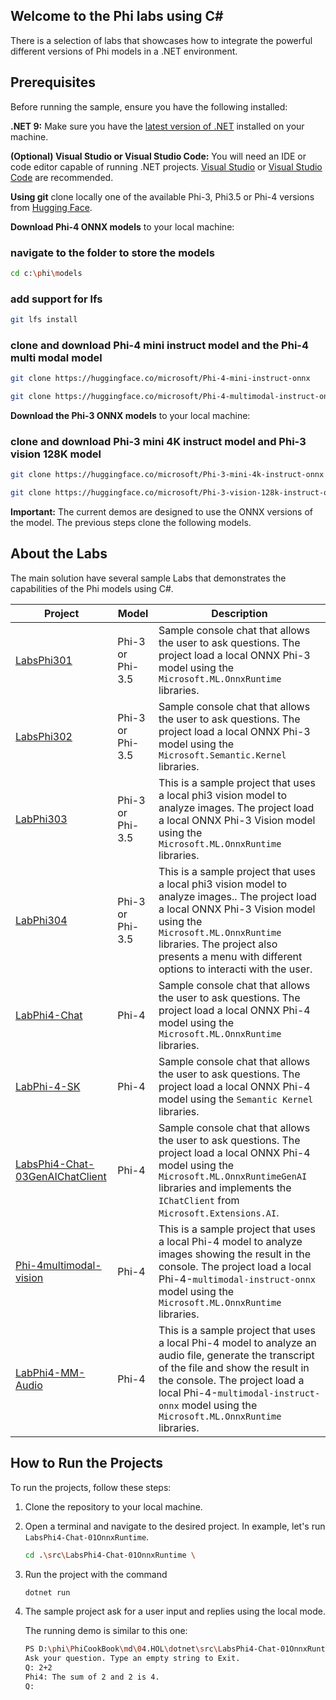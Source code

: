 ﻿## Welcome to the Phi labs using C#

There is a selection of labs that showcases how to integrate the powerful different versions of Phi models in a .NET environment.

## Prerequisites

Before running the sample, ensure you have the following installed:

**.NET 9:** Make sure you have the [latest version of .NET](https://dotnet.microsoft.com/download/dotnet?WT.mc_id=aiml-137032-kinfeylo) installed on your machine.

**(Optional) Visual Studio or Visual Studio Code:** You will need an IDE or code editor capable of running .NET projects. [Visual Studio](https://visualstudio.microsoft.com?WT.mc_id=aiml-137032-kinfeylo) or [Visual Studio Code](https://code.visualstudio.com?WT.mc_id=aiml-137032-kinfeylo) are recommended.

**Using git** clone locally one of the available Phi-3, Phi3.5 or Phi-4 versions from [Hugging Face](https://huggingface.co/collections/lokinfey/phi-4-family-679c6f234061a1ab60f5547c).

**Download Phi-4 ONNX models** to your local machine:

### navigate to the folder to store the models

```bash
cd c:\phi\models
```

### add support for lfs

```bash
git lfs install 
```

### clone and download Phi-4 mini instruct model and the Phi-4 multi modal model

```bash
git clone https://huggingface.co/microsoft/Phi-4-mini-instruct-onnx

git clone https://huggingface.co/microsoft/Phi-4-multimodal-instruct-onnx
```

**Download the Phi-3 ONNX models** to your local machine:

### clone and download Phi-3 mini 4K instruct model and Phi-3 vision 128K model

```bash
git clone https://huggingface.co/microsoft/Phi-3-mini-4k-instruct-onnx

git clone https://huggingface.co/microsoft/Phi-3-vision-128k-instruct-onnx-cpu
```

**Important:** The current demos are designed to use the ONNX versions of the model. The previous steps clone the following models.

## About the Labs

The main solution have several sample Labs that demonstrates the capabilities of the Phi models using C#.

| Project | Model | Description |
| ------------ | -----------| ----------- |
| [LabsPhi301](./src/LabsPhi301/) | Phi-3 or Phi-3.5 | Sample console chat that allows the user to ask questions. The project load a local ONNX Phi-3 model using the `Microsoft.ML.OnnxRuntime` libraries. |
| [LabsPhi302](./src/LabsPhi302/) | Phi-3 or Phi-3.5 | Sample console chat that allows the user to ask questions. The project load a local ONNX Phi-3 model using the `Microsoft.Semantic.Kernel` libraries. |
| [LabPhi303](./src/LabsPhi303/) | Phi-3 or Phi-3.5 | This is a sample project that uses a local phi3 vision model to analyze images. The project load a local ONNX Phi-3 Vision model using the `Microsoft.ML.OnnxRuntime` libraries. |
| [LabPhi304](./src/LabsPhi304/) | Phi-3 or Phi-3.5 | This is a sample project that uses a local phi3 vision model to analyze images.. The project load a local ONNX Phi-3 Vision model using the `Microsoft.ML.OnnxRuntime` libraries. The project also presents a menu with different options to interacti with the user. | 
| [LabPhi4-Chat](./src/LabsPhi4-Chat-01OnnxRuntime/) | Phi-4 | Sample console chat that allows the user to ask questions. The project load a local ONNX Phi-4 model using the `Microsoft.ML.OnnxRuntime` libraries. |
| [LabPhi-4-SK](./src/LabsPhi4-Chat-02SK/) | Phi-4 | Sample console chat that allows the user to ask questions. The project load a local ONNX Phi-4 model using the `Semantic Kernel` libraries. |
| [LabsPhi4-Chat-03GenAIChatClient](./src/LabsPhi4-Chat-03GenAIChatClient/) | Phi-4 | Sample console chat that allows the user to ask questions. The project load a local ONNX Phi-4 model using the `Microsoft.ML.OnnxRuntimeGenAI` libraries and implements the `IChatClient` from `Microsoft.Extensions.AI`. |
| [Phi-4multimodal-vision](./src/LabsPhi4-MultiModal-01Images/) | Phi-4 | This is a sample project that uses a local Phi-4 model to analyze images showing the result in the console. The project load a local Phi-4-`multimodal-instruct-onnx` model using the `Microsoft.ML.OnnxRuntime` libraries. |
| [LabPhi4-MM-Audio](./src/LabsPhi4-MultiModal-02Audio/) | Phi-4 |This is a sample project that uses a local Phi-4 model to analyze an audio file, generate the transcript of the file and show the result in the console. The project load a local Phi-4-`multimodal-instruct-onnx` model using the `Microsoft.ML.OnnxRuntime` libraries. |

## How to Run the Projects

To run the projects, follow these steps:

1. Clone the repository to your local machine.

1. Open a terminal and navigate to the desired project. In example, let's run `LabsPhi4-Chat-01OnnxRuntime`.

    ```bash
    cd .\src\LabsPhi4-Chat-01OnnxRuntime \
    ```

1. Run the project with the command

    ```bash
    dotnet run
    ```

1. The sample project ask for a user input and replies using the local mode. 

   The running demo is similar to this one:

   ```bash
   PS D:\phi\PhiCookBook\md\04.HOL\dotnet\src\LabsPhi4-Chat-01OnnxRuntime> dotnet run
   Ask your question. Type an empty string to Exit.
   Q: 2+2
   Phi4: The sum of 2 and 2 is 4.
   Q:
   ```

